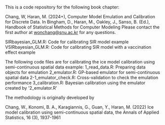 This is a code repository for the following book chapter:

Chang, W, Haran, M. (2024+), Computer Model Emulation and Calibration for Discrete Data. In Bingham, D., Haran, M., Oakley, J., Sanso, B. (Ed.), Handbook of Statistical Methods for Computer Modeling
Please contact the first author at wonchang@snu.ac.kr for any questions.


SIRbayesian_GLM.R: Code for calibrating SIR model example
VSIRbayesian_GLM.R: Code for calibrating SIR model with a vaccination effect example

The following code files are for calibrating the ice model calibration using semi-continuous spatial data example:
1_read_data.R: Preparing data objects for emulation
2_emulator.R: GP-based emulator for semi-continuous spatial data
2-1_emulator_check.R: Cross-validation to check the emulation performance
3_calibration.R: Bayesian calibration using the emulator created by '2_emulator.R'


The methodology is originally developed by

Chang, W., Konomi, B. A., Karagiannis, G., Guan, Y., Haran, M. (2022) Ice model calibration using semi-continuous spatial data, the Annals of Applied Statistics, 16 (3), 1937-1961
